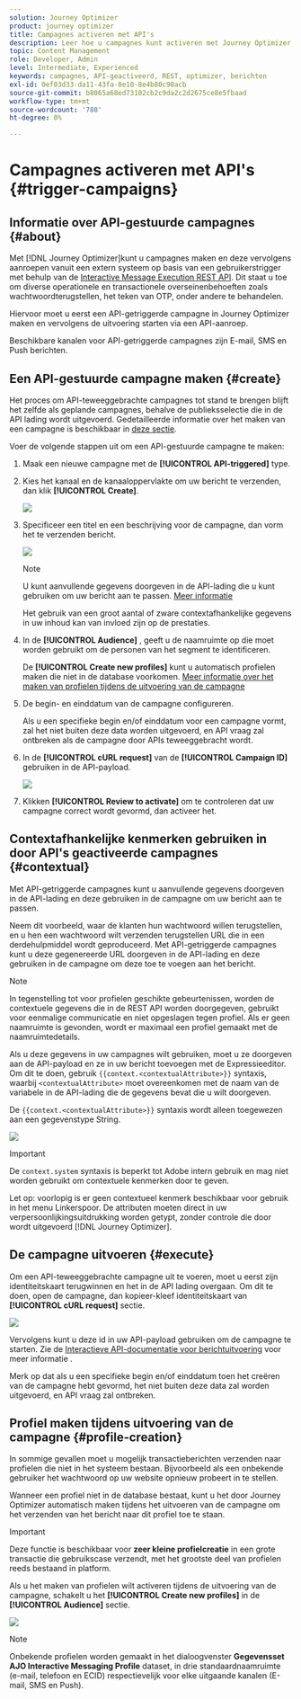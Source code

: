 ```yaml
---
solution: Journey Optimizer
product: journey optimizer
title: Campagnes activeren met API's
description: Leer hoe u campagnes kunt activeren met Journey Optimizer API's
topic: Content Management
role: Developer, Admin
level: Intermediate, Experienced
keywords: campagnes, API-geactiveerd, REST, optimizer, berichten
exl-id: 0ef03d33-da11-43fa-8e10-8e4b80c90acb
source-git-commit: b8065a68ed73102cb2c9da2c2d2675ce8e5fbaad
workflow-type: tm+mt
source-wordcount: '788'
ht-degree: 0%

---
```


# Campagnes activeren met API&#39;s {#trigger-campaigns}

## Informatie over API-gestuurde campagnes {#about}

Met [!DNL Journey Optimizer]kunt u campagnes maken en deze vervolgens aanroepen vanuit een extern systeem op basis van een gebruikerstrigger met behulp van de [Interactive Message Execution REST API](https://developer.adobe.com/journey-optimizer-apis/references/messaging/#tag/execution). Dit staat u toe om diverse operationele en transactionele overseinenbehoeften zoals wachtwoordterugstellen, het teken van OTP, onder andere te behandelen.

Hiervoor moet u eerst een API-getriggerde campagne in Journey Optimizer maken en vervolgens de uitvoering starten via een API-aanroep.

Beschikbare kanalen voor API-getriggerde campagnes zijn E-mail, SMS en Push berichten.

## Een API-gestuurde campagne maken {#create}

Het proces om API-teweeggebrachte campagnes tot stand te brengen blijft het zelfde als geplande campagnes, behalve de publieksselectie die in de API lading wordt uitgevoerd. Gedetailleerde informatie over het maken van een campagne is beschikbaar in [deze sectie](create-campaign.md).

Voer de volgende stappen uit om een API-gestuurde campagne te maken:

1. Maak een nieuwe campagne met de **[!UICONTROL API-triggered]** type.

1. Kies het kanaal en de kanaaloppervlakte om uw bericht te verzenden, dan klik **[!UICONTROL Create]**.

   ![](assets/api-triggered-type.png)

1. Specificeer een titel en een beschrijving voor de campagne, dan vorm het te verzenden bericht.

   ![](assets/api-triggered-properties.png)

   >[!NOTE]
   >
   >U kunt aanvullende gegevens doorgeven in de API-lading die u kunt gebruiken om uw bericht aan te passen. [Meer informatie](#contextual)
   >
   >Het gebruik van een groot aantal of zware contextafhankelijke gegevens in uw inhoud kan van invloed zijn op de prestaties.

1. In de **[!UICONTROL Audience]** , geeft u de naamruimte op die moet worden gebruikt om de personen van het segment te identificeren.

   De **[!UICONTROL Create new profiles]** kunt u automatisch profielen maken die niet in de database voorkomen. [Meer informatie over het maken van profielen tijdens de uitvoering van de campagne](#profile-creation)

1. De begin- en einddatum van de campagne configureren.

   Als u een specifieke begin en/of einddatum voor een campagne vormt, zal het niet buiten deze data worden uitgevoerd, en API vraag zal ontbreken als de campagne door APIs teweeggebracht wordt.

1. In de **[!UICONTROL cURL request]** van de **[!UICONTROL Campaign ID]** gebruiken in de API-payload.

   ![](assets/api-triggered-curl.png)

1. Klikken **[!UICONTROL Review to activate]** om te controleren dat uw campagne correct wordt gevormd, dan activeer het.

## Contextafhankelijke kenmerken gebruiken in door API&#39;s geactiveerde campagnes {#contextual}

Met API-getriggerde campagnes kunt u aanvullende gegevens doorgeven in de API-lading en deze gebruiken in de campagne om uw bericht aan te passen.

Neem dit voorbeeld, waar de klanten hun wachtwoord willen terugstellen, en u hen een wachtwoord wilt verzenden terugstellen URL die in een derdehulpmiddel wordt geproduceerd. Met API-getriggerde campagnes kunt u deze gegenereerde URL doorgeven in de API-lading en deze gebruiken in de campagne om deze toe te voegen aan het bericht.

>[!NOTE]
>
>In tegenstelling tot voor profielen geschikte gebeurtenissen, worden de contextuele gegevens die in de REST API worden doorgegeven, gebruikt voor eenmalige communicatie en niet opgeslagen tegen profiel. Als er geen naamruimte is gevonden, wordt er maximaal een profiel gemaakt met de naamruimtedetails.

Als u deze gegevens in uw campagnes wilt gebruiken, moet u ze doorgeven aan de API-payload en ze in uw bericht toevoegen met de Expressieeditor. Om dit te doen, gebruik `{{context.<contextualAttribute>}}` syntaxis, waarbij `<contextualAttribute>` moet overeenkomen met de naam van de variabele in de API-lading die de gegevens bevat die u wilt doorgeven.

De `{{context.<contextualAttribute>}}` syntaxis wordt alleen toegewezen aan een gegevenstype String.

![](assets/api-triggered-context.png)

>[!IMPORTANT]
>
>De `context.system` syntaxis is beperkt tot Adobe intern gebruik en mag niet worden gebruikt om contextuele kenmerken door te geven.

Let op: voorlopig is er geen contextueel kenmerk beschikbaar voor gebruik in het menu Linkerspoor. De attributen moeten direct in uw verpersoonlijkingsuitdrukking worden getypt, zonder controle die door wordt uitgevoerd [!DNL Journey Optimizer].

## De campagne uitvoeren {#execute}

Om een API-teweeggebrachte campagne uit te voeren, moet u eerst zijn identiteitskaart terugwinnen en het in de API lading overgaan. Om dit te doen, open de campagne, dan kopieer-kleef identiteitskaart van **[!UICONTROL cURL request]** sectie.

![](assets/api-triggered-id.png)

Vervolgens kunt u deze id in uw API-payload gebruiken om de campagne te starten. Zie de [Interactieve API-documentatie voor berichtuitvoering](https://developer.adobe.com/journey-optimizer-apis/references/messaging/#tag/execution) voor meer informatie .

Merk op dat als u een specifieke begin en/of einddatum toen het creëren van de campagne hebt gevormd, het niet buiten deze data zal worden uitgevoerd, en API vraag zal ontbreken.

## Profiel maken tijdens uitvoering van de campagne {#profile-creation}

In sommige gevallen moet u mogelijk transactieberichten verzenden naar profielen die niet in het systeem bestaan. Bijvoorbeeld als een onbekende gebruiker het wachtwoord op uw website opnieuw probeert in te stellen.

Wanneer een profiel niet in de database bestaat, kunt u het door Journey Optimizer automatisch maken tijdens het uitvoeren van de campagne om het verzenden van het bericht naar dit profiel toe te staan.

>[!IMPORTANT]
>
>Deze functie is beschikbaar voor **zeer kleine profielcreatie** in een grote transactie die gebruikscase verzendt, met het grootste deel van profielen reeds bestaand in platform.

Als u het maken van profielen wilt activeren tijdens de uitvoering van de campagne, schakelt u het **[!UICONTROL Create new profiles]** in de **[!UICONTROL Audience]** sectie.

![](assets/api-triggered-create-profile.png)

>[!NOTE]
>
>Onbekende profielen worden gemaakt in het dialoogvenster **Gegevensset AJO Interactive Messaging Profile** dataset, in drie standaardnaamruimte (e-mail, telefoon en ECID) respectievelijk voor elke uitgaande kanalen (E-mail, SMS en Push).
